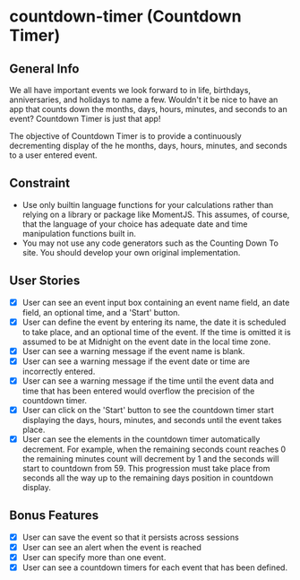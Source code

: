 # countdown-timer (Countdown Timer)

## General Info
We all have important events we look forward to in life, birthdays, anniversaries, and holidays to name a few. Wouldn't it be nice to have an app that counts down the months, days, hours, minutes, and seconds to an event? Countdown Timer is just that app!

The objective of Countdown Timer is to provide a continuously decrementing display of the he months, days, hours, minutes, and seconds to a user entered event.

## Constraint

* Use only builtin language functions for your calculations rather than relying on a library or package like MomentJS. This assumes, of course, that the language of your choice has adequate date and time manipulation functions built in.
* You may not use any code generators such as the Counting Down To site. You should develop your own original implementation.

## User Stories

* [X] User can see an event input box containing an event name field, an date field, an optional time, and a 'Start' button.
* [X] User can define the event by entering its name, the date it is scheduled to take place, and an optional time of the event. If the time is omitted it is assumed to be at Midnight on the event date in the local time zone.
* [X] User can see a warning message if the event name is blank.
* [X] User can see a warning message if the event date or time are incorrectly entered.
* [X] User can see a warning message if the time until the event data and time that has been entered would overflow the precision of the countdown timer.
* [X] User can click on the 'Start' button to see the countdown timer start displaying the days, hours, minutes, and seconds until the event takes place.
* [X] User can see the elements in the countdown timer automatically decrement. For example, when the remaining seconds count reaches 0 the remaining minutes count will decrement by 1 and the seconds will start to countdown from 59. This progression must take place from seconds all the way up to the remaining days position in countdown display.

## Bonus Features

* [X] User can save the event so that it persists across sessions
* [X] User can see an alert when the event is reached
* [X] User can specify more than one event.
* [X] User can see a countdown timers for each event that has been defined.